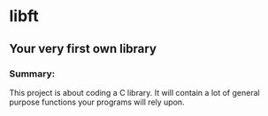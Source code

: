 # libft

## Your very first own library

### Summary:

This project is about coding a C library.
It will contain a lot of general purpose functions your programs will rely upon.